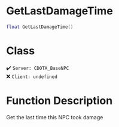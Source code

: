 # GetLastDamageTime
```lua
float GetLastDamageTime()
```
# Class
✔️ `Server: CDOTA_BaseNPC`  
❌ `Client: undefined`  

# Function Description
Get the last time this NPC took damage
